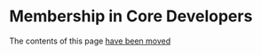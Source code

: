 # Membership in Core Developers

The contents of this page [have been moved](https://canonical-ubuntu-project.readthedocs-hosted.com/who-makes-ubuntu/joining/membership-in-core-dev/)
